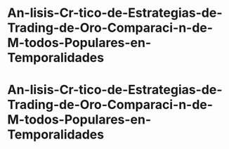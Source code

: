# An-lisis-Cr-tico-de-Estrategias-de-Trading-de-Oro-Comparaci-n-de-M-todos-Populares-en-Temporalidades
# An-lisis-Cr-tico-de-Estrategias-de-Trading-de-Oro-Comparaci-n-de-M-todos-Populares-en-Temporalidades
